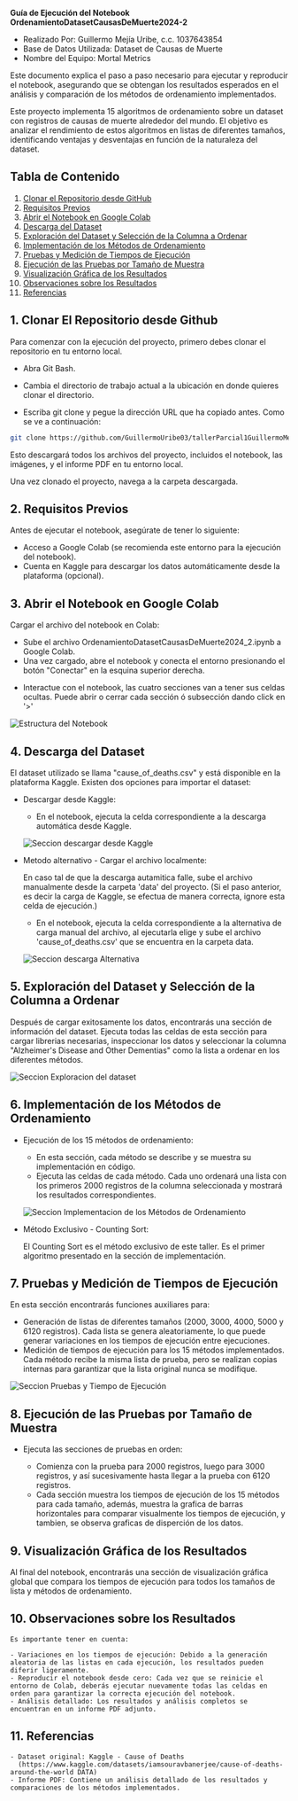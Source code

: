**Guía de Ejecución del Notebook OrdenamientoDatasetCausasDeMuerte2024-2**

- Realizado Por: Guillermo Mejía Uribe, c.c. 1037643854
- Base de Datos Utilizada: Dataset de Causas de Muerte
- Nombre del Equipo: Mortal Metrics

Este documento explica el paso a paso necesario para ejecutar y reproducir el notebook, asegurando que se obtengan los resultados esperados en el análisis y comparación de los métodos de ordenamiento implementados.

Este proyecto implementa 15 algoritmos de ordenamiento sobre un dataset con registros de causas de muerte alrededor del mundo. El objetivo es analizar el rendimiento de estos algoritmos en listas de diferentes tamaños, identificando ventajas y desventajas en función de la naturaleza del dataset.

## Tabla de Contenido

1. [Clonar el Repositorio desde GitHub](#1-clonar-el-repositorio-desde-github)
2. [Requisitos Previos](#2-requisitos-previos)
3. [Abrir el Notebook en Google Colab](#3-abrir-el-notebook-en-google-colab)
4. [Descarga del Dataset](#4-descarga-del-dataset)
5. [Exploración del Dataset y Selección de la Columna a Ordenar](#5-exploración-del-dataset-y-selección-de-la-columna-a-ordenar)
6. [Implementación de los Métodos de Ordenamiento](#6-implementación-de--los-métodos-de-ordenamiento)
7. [Pruebas y Medición de Tiempos de Ejecución](#7-pruebas-y-medición-de-tiempos-de-ejecución)
8. [Ejecución de las Pruebas por Tamaño de Muestra](#8-ejecución-de-las-pruebas-por-tamaño-de-muestra)
9. [Visualización Gráfica de los Resultados](#9-visualización-gráfica-de-los-resultados)
10. [Observaciones sobre los Resultados](#10-observaciones-sobre-los-resultados)
11. [Referencias](#11-referencias)

## 1. Clonar El Repositorio desde Github

Para comenzar con la ejecución del proyecto, primero debes clonar el repositorio en tu entorno local.

- Abra Git Bash.

- Cambia el directorio de trabajo actual a la ubicación en donde quieres clonar el directorio.

- Escriba git clone y pegue la dirección URL que ha copiado antes. Como se ve a continuación:

```bash
git clone https://github.com/GuillermoUribe03/tallerParcial1GuillermoMejiaUribe.git
```

Esto descargará todos los archivos del proyecto, incluidos el notebook, las imágenes, y el informe PDF en tu entorno local.

Una vez clonado el proyecto, navega a la carpeta descargada.

## 2. Requisitos Previos

Antes de ejecutar el notebook, asegúrate de tener lo siguiente:

- Acceso a Google Colab (se recomienda este entorno para la ejecución del notebook).
- Cuenta en Kaggle para descargar los datos automáticamente desde la plataforma (opcional).

## 3. Abrir el Notebook en Google Colab

Cargar el archivo del notebook en Colab:

- Sube el archivo OrdenamientoDatasetCausasDeMuerte2024_2.ipynb a Google Colab.
- Una vez cargado, abre el notebook y conecta el entorno presionando el botón "Conectar" en la esquina superior derecha.

* Interactue con el notebook, las cuatro secciones van a tener sus celdas ocultas. Puede abrir o cerrar cada sección ó subsección dando click en '>'

![Estructura del Notebook](/img/notebook.PNG "Estructura notebook")

## 4. Descarga del Dataset

El dataset utilizado se llama "cause_of_deaths.csv" y está disponible en la plataforma Kaggle. Existen dos opciones para importar el dataset:

- Descargar desde Kaggle:

  - En el notebook, ejecuta la celda correspondiente a la descarga automática desde Kaggle.

  ![Seccion descargar desde Kaggle](/img/subirKaggle.PNG "Descargar desde Kaggle")

- Metodo alternativo - Cargar el archivo localmente:

  En caso tal de que la descarga autamitica falle, sube el archivo manualmente desde la carpeta 'data' del proyecto. (Si el paso anterior, es decir la carga de Kaggle, se efectua de manera correcta, ignore esta celda de ejecución.)

  - En el notebook, ejecuta la celda correspondiente a la alternativa de carga manual del archivo, al ejecutarla elige y sube el archivo 'cause_of_deaths.csv' que se encuentra en la carpeta data.

  ![Seccion descarga Alternativa](/img/subirAlternativa.PNG "Descarga Alternativa")

## 5. Exploración del Dataset y Selección de la Columna a Ordenar

Después de cargar exitosamente los datos, encontrarás una sección de información del dataset. Ejecuta todas las celdas de esta sección para cargar librerias necesarias, inspeccionar los datos y seleccionar la columna "Alzheimer's Disease and Other Dementias" como la lista a ordenar en los diferentes métodos.

![Seccion Exploracion del dataset](/img/seccionDataset.PNG "Exploracion Dataset")

## 6. Implementación de los Métodos de Ordenamiento

- Ejecución de los 15 métodos de ordenamiento:

  - En esta sección, cada método se describe y se muestra su implementación en código.
  - Ejecuta las celdas de cada método. Cada uno ordenará una lista con los primeros 2000 registros de la columna seleccionada y mostrará los resultados correspondientes.

  ![Seccion Implementacion de los Métodos de Ordenamiento](/img/SeccionImplementar.PNG "Metodos de ordenamiento")

- Método Exclusivo - Counting Sort:

  El Counting Sort es el método exclusivo de este taller. Es el primer algoritmo presentado en la sección de implementación.

## 7. Pruebas y Medición de Tiempos de Ejecución

En esta sección encontrarás funciones auxiliares para:

- Generación de listas de diferentes tamaños (2000, 3000, 4000, 5000 y 6120 registros). Cada lista se genera aleatoriamente, lo que puede generar variaciones en los tiempos de ejecución entre ejecuciones.
- Medición de tiempos de ejecución para los 15 métodos implementados. Cada método recibe la misma lista de prueba, pero se realizan copias internas para garantizar que la lista original nunca se modifique.

![Seccion Pruebas y Tiempo de Ejecución](/img/SeccionPruebas.PNG "Seccion Pruebas")

## 8. Ejecución de las Pruebas por Tamaño de Muestra

- Ejecuta las secciones de pruebas en orden:

  - Comienza con la prueba para 2000 registros, luego para 3000 registros, y así sucesivamente hasta llegar a la prueba con 6120 registros.
  - Cada sección muestra los tiempos de ejecución de los 15 métodos para cada tamaño, además, muestra la grafica de barras horizontales para comparar visualmente los tiempos de ejecución, y tambien, se observa graficas de disperción de los datos.

## 9. Visualización Gráfica de los Resultados

Al final del notebook, encontrarás una sección de visualización gráfica global que compara los tiempos de ejecución para todos los tamaños de lista y métodos de ordenamiento.

## 10. Observaciones sobre los Resultados

    Es importante tener en cuenta:

    - Variaciones en los tiempos de ejecución: Debido a la generación aleatoria de las listas en cada ejecución, los resultados pueden diferir ligeramente.
    - Reproducir el notebook desde cero: Cada vez que se reinicie el entorno de Colab, deberás ejecutar nuevamente todas las celdas en orden para garantizar la correcta ejecución del notebook.
    - Análisis detallado: Los resultados y análisis completos se encuentran en un informe PDF adjunto.

## 11. Referencias

    - Dataset original: Kaggle - Cause of Deaths
      (https://www.kaggle.com/datasets/iamsouravbanerjee/cause-of-deaths-around-the-world DATA)
    - Informe PDF: Contiene un análisis detallado de los resultados y comparaciones de los métodos implementados.
